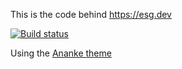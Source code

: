 This is the code behind https://esg.dev

[![Build status](https://github.com/EricStG/esg.dev/actions/workflows/gh-pages.yml/badge.svg)](https://github.com/EricStG/esg.dev/actions/workflows/gh-pages.yml)

Using the [Ananke theme](https://github.com/theNewDynamic/gohugo-theme-ananke)

